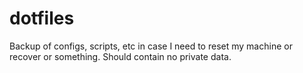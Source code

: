 # dotfiles

Backup of configs, scripts, etc in case I need to reset my machine or recover or something. Should contain no private data.
